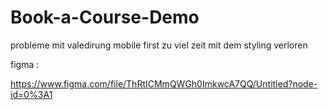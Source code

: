 # Book-a-Course-Demo

probleme mit valedirung 
mobile first 
zu viel zeit mit dem styling verloren 



figma :

https://www.figma.com/file/ThRtICMmQWGh0ImkwcA7QQ/Untitled?node-id=0%3A1
